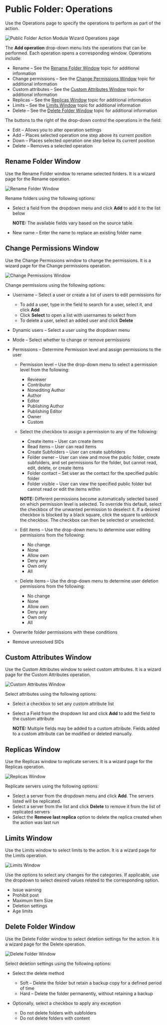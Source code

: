 # Public Folder: Operations

Use the Operations page to specify the operations to perform as part of the action.

![Public Folder Action Module Wizard Operations page](/img/product_docs/activitymonitor/activitymonitor/admin/monitoreddomains/admonitoringconfiguration/operations.png)

The __Add operation__ drop-down menu lists the operations that can be performed. Each operation opens a corresponding window. Operations include:

- Rename – See the [Rename Folder Window](#Rename-Folder-Window) topic for additional information
- Change permissions – See the [Change Permissions Window](#Change-Permissions-Window) topic for additional information
- Custom attributes – See the [Custom Attributes Window](#Custom-Attributes-Window) topic for additional information
- Replicas – See the [Replicas Window](#Replicas-Window) topic for additional information
- Limits – See the [Limits Window](#Limits-Window) topic for additional information
- Delete – See the [Delete Folder Window](#Delete-Folder-Window) topic for additional information

The buttons to the right of the drop-down control the operations in the field:

- Edit – Allows you to alter operation settings
- Add – Places selected operation one step above its current position
- Down – Places selected operation one step below its current position
- Delete – Removes a selected operation

## Rename Folder Window

Use the Rename Folder window to rename selected folders. It is a wizard page for the Rename operation.

![Rename Folder Window](/img/product_docs/accessanalyzer/accessanalyzer/enterpriseauditor/admin/action/publicfolder/renamefolder.png)

Rename folders using the following options:

- Select a field from the dropdown menu and click __Add__ to add it to the list below

  __NOTE:__ The available fields vary based on the source table.
- New name – Enter the name to replace an existing folder name

## Change Permissions Window

Use the Change Permissions window to change the permissions. It is a wizard page for the Change permissions operation.

![Change Permissions Window](/img/product_docs/accessanalyzer/accessanalyzer/enterpriseauditor/admin/action/publicfolder/changepermissions.png)

Change permissions using the following options:

- Username – Select a user or create a list of users to edit permissions for

  - To add a user, type in the field to search for a user, select it, and click __Add__
  - Click __Select__ to open a list with usernames to select from
  - To delete a user, select an added user and click __Delete__
- Dynamic users – Select a user using the dropdown menu
- Mode – Select whether to change or remove permissions
- Permissions – Determine Permission level and assign permissions to the user

  - Permission level – Use the drop-down menu to select a permission level from the following:

    - Reviewer
    - Contributor
    - Nonediting Author
    - Author
    - Editor
    - Publishing Author
    - Publishing Editor
    - Owner
    - Custom
  - Select the checkbox to assign a permission to any of the following:

    - Create items – User can create items
    - Read items – User can read items
    - Create Subfolders – User can create subfolders
    - Folder owner – User can view and move the public folder, create subfolders, and set permissions for the folder, but cannot read, edit, delete, or create items
    - Folder contact – Set user as the contact for the specified public folder
    - Folder visible – User can view the specified public folder but cannot read or edit the items within

    __NOTE:__ Different permissions become automatically selected based on which permission level is selected. To override this default, select the checkbox of the unwanted permission to deselect it. If a desired checkbox is blocked by a black square, click the square to unblock the checkbox. The checkbox can then be selected or unselected.
  - Edit items – Use the drop-down menu to determine user editing permissions from the following:

    - No change
    - None
    - Allow own
    - Deny any
    - Own only
    - All
  - Delete items – Use the drop-down menu to determine user deletion permissions from the following:

    - No change
    - None
    - Allow own
    - Deny any
    - Own only
    - All
- Overwrite folder permissions with these conditions
- Remove unresolved SIDs

## Custom Attributes Window

Use the Custom Attributes window to select custom attributes. It is a wizard page for the Custom Attributes operation.

![Custom Attributes Window](/img/product_docs/accessanalyzer/accessanalyzer/enterpriseauditor/admin/datacollector/adinventory/customattributes.png)

Select attributes using the following options:

- Select a checkbox to set any custom attribute list
- Select a Field from the dropdown list and click __Add__ to add the field to the custom attribute

  __NOTE:__ Multiple fields may be added to a custom attribute. Fields added to a custom attribute can be modified or deleted manually.

## Replicas Window

Use the Replicas window to replicate servers. It is a wizard page for the Replicas operation.

![Replicas Window](/img/product_docs/accessanalyzer/accessanalyzer/enterpriseauditor/admin/action/publicfolder/replicas.png)

Replicate servers using the following options:

- Select a server from the dropdown menu and click __Add__. The servers listed will be replicated.
- Select a server from the list and click __Delete__ to remove it from the list of replicated servers
- Select the __Remove last replica__ option to delete the replica created when the action was last run

## Limits Window

Use the Limits window to select limits to the action. It is a wizard page for the Limits operation.

![Limits Window](/img/product_docs/accessanalyzer/accessanalyzer/enterpriseauditor/admin/action/publicfolder/limits.png)

Use the options to select any changes for the categories. If applicable, use the dropdown to select desired values related to the corresponding option.

- Issue warning
- Prohibit post
- Maximum Item Size
- Deletion settings
- Age limits

## Delete Folder Window

Use the Delete Folder window to select deletion settings for the action. It is a wizard page for the Delete operation.

![Delete Folder Window](/img/product_docs/accessanalyzer/accessanalyzer/enterpriseauditor/admin/action/publicfolder/deletefolder.png)

Select deletion settings using the following options:

- Select the delete method

  - Soft – Delete the folder but retain a backup copy for a defined period of time
  - Hard – Delete the folder permanently, without retaining a backup
- Optionally, select a checkbox to apply any exception

  - Do not delete folders with subfolders
  - Do not delete folders with content
